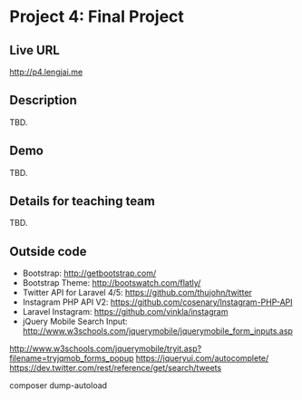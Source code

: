 # Project 4: Final Project

## Live URL
<http://p4.lengjai.me>

## Description
TBD.

## Demo
TBD.

## Details for teaching team
TBD.

## Outside code
* Bootstrap: http://getbootstrap.com/
* Bootstrap Theme: http://bootswatch.com/flatly/
* Twitter API for Laravel 4/5: https://github.com/thujohn/twitter
* Instagram PHP API V2: https://github.com/cosenary/Instagram-PHP-API
* Laravel Instagram: https://github.com/vinkla/instagram
* jQuery Mobile Search Input: http://www.w3schools.com/jquerymobile/jquerymobile_form_inputs.asp

http://www.w3schools.com/jquerymobile/tryit.asp?filename=tryjqmob_forms_popup
https://jqueryui.com/autocomplete/
https://dev.twitter.com/rest/reference/get/search/tweets

composer dump-autoload
